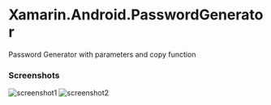 # Xamarin.Android.PasswordGenerator
Password Generator with parameters and copy function

### Screenshots

![screenshot1](https://cloud.githubusercontent.com/assets/22146709/24228251/58c682fc-0f73-11e7-8ff3-577302c50e1c.PNG)
![screenshot2](https://cloud.githubusercontent.com/assets/22146709/24228250/58c31356-0f73-11e7-9edf-b56e6dc60e57.PNG)
